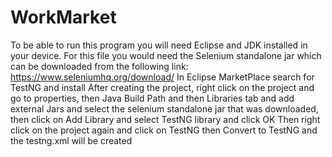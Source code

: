 # WorkMarket
To be able to run this program you will need Eclipse and JDK installed in your device. 
For this file you would need the Selenium standalone jar which can be downloaded from the following link:
https://www.seleniumhq.org/download/ 
In Eclipse MarketPlace search for TestNG and install 
After creating the project, right click on the project and go to properties, then Java Build Path and then Libraries tab and add external Jars and select the selenium standalone jar that was downloaded, then click on Add Library and select TestNG library and click OK 
Then right click on the project again and click on TestNG then Convert to TestNG and the testng.xml will be created 

